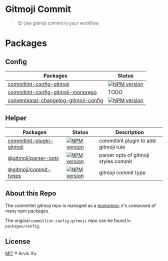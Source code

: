 # Gitmoji Commit

> 😉 Use gitmoji commit in your workflow

# Packages

## Config

| Packages                                                          | Status                                           |
| ----------------------------------------------------------------- | ------------------------------------------------ |
| [commitlint-config-gitmoji](./packages/config)                    | [![NPM version][config-image]][config-url]       |
| [commitlint-config-gitmoji-monorepo](./packages/config-mono-repo) | TODO                                             |
| [conventional-changelog-gitmoji-config](./packages/changelog)     | [![NPM version][changelog-image]][changelog-url] |

[config-image]: http://img.shields.io/npm/v/commitlint-config-gitmoji.svg?style=flat-square&color=deepgreen&label=latest
[config-url]: http://npmjs.org/package/commitlint-config-gitmoji
[plugin-image]: http://img.shields.io/npm/v/commitlint-plugin-gitmoji.svg?style=flat-square&color=deepgreen&label=latest
[plugin-url]: http://npmjs.org/package/commitlint-plugin-gitmoji
[changelog-image]: http://img.shields.io/npm/v/conventional-changelog-gitmoji-config.svg?style=flat-square&color=deepgreen&label=latest
[changelog-url]: http://npmjs.org/package/conventional-changelog-gitmoji-config

## Helper

| Packages                                       | Status                                     | Description                           |
| ---------------------------------------------- | ------------------------------------------ | ------------------------------------- |
| [commitlint-plugin-gitmoji](./packages/plugin) | [![NPM version][plugin-image]][plugin-url] | commitlint plugin to add gitmoji rule |
| [@gitmoji/parser-opts](./packages/parser-opts) | [![NPM version][parser-image]][parser-url] | parser opts of gitmoji styles commit  |
| [@gitmoji/commit-types](./packages/commit-type) | [![NPM version][type-image]][type-url]     | gitmoji commit type                   |

<!-- npm url -->

[parser-image]: http://img.shields.io/npm/v/@gitmoji/parser-opts.svg?style=flat-square&color=deepgreen&label=latest
[parser-url]: http://npmjs.org/package/@gitmoji/parser-opts
[type-image]: http://img.shields.io/npm/v/@gitmoji/commit-types.svg?style=flat-square&color=deepgreen&label=latest
[type-url]: http://npmjs.org/package/@gitmoji/commit-types

## About this Repo

The commitlint gitmoji repo is managed as a [monorepo](https://github.com/babel/babel/blob/master/doc/design/monorepo.md); it's composed of many npm packages.

The original `commitlint-config-gitmoji` repo can be found in `packages/config`.

## License

[MIT](./LICENSE) ® Arvin Xu
